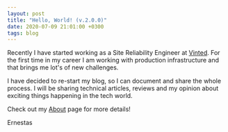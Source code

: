 ```yaml
---
layout: post
title: "Hello, World! (v.2.0.0)"
date: 2020-07-09 21:01:00 +0300
tags: blog
---
```


Recently I have started working as a Site Reliability Engineer at [Vinted](https://vinted.com). For the first time in my career I am working with production infrastructure and that brings me lot's of new challenges.

I have decided to re-start my blog, so I can document and share the whole process. I will be sharing technical articles, reviews and my opinion about exciting things happening in the tech world.

Check out my [About](/about) page for more details!

Ernestas
